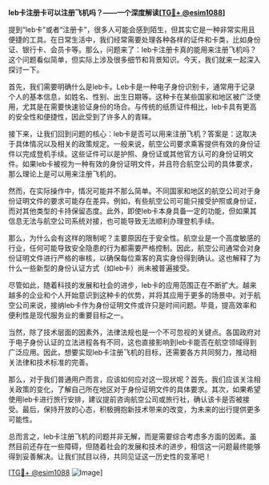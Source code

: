 **leb卡注册卡可以注册飞机吗？——一个深度解读[[TG💪+ @esim1088](https://t.me/s/esim1088)]**

提到“leb卡”或者“注册卡”，很多人可能会感到陌生，但其实它是一种非常实用且便捷的工具。在日常生活中，我们经常需要处理各种各样的证件和卡类，比如身份证、银行卡、会员卡等。那么，问题来了：leb卡注册卡真的能用来注册飞机吗？这个问题看似简单，但实际上涉及很多细节和背景知识。今天，我们就来一起深入探讨一下。

首先，我们需要明确什么是leb卡。Leb卡是一种电子身份识别卡，通常用于记录个人的基本信息，如姓名、性别、出生日期等。这种卡在某些国家和地区被广泛使用，尤其是在需要快速验证身份的场合。与传统的纸质证件相比，leb卡具有更高的安全性和便捷性，因此受到了许多人的青睐。

接下来，让我们回到问题的核心：leb卡是否可以用来注册飞机？答案是：这取决于具体情况以及相关的政策规定。一般来说，航空公司要求乘客提供有效的身份证件以完成登机手续。这些证件可以是护照、身份证或其他官方认可的身份证明文件。如果leb卡被视为一种有效的身份证明文件，并且符合航空公司的具体要求，那么理论上是可以用来注册飞机的。

然而，在实际操作中，情况可能并不那么简单。不同国家和地区的航空公司对于身份证明文件的要求可能存在差异。例如，有些航空公司可能只接受护照或身份证，而对其他类型的卡持保留态度。此外，即使leb卡本身具备一定的功能，但如果其信息无法与航空公司系统对接，也可能导致无法顺利办理登机手续。

那么，为什么会有这样的限制呢？主要原因在于安全性。航空业是一个高度敏感的行业，任何可能导致安全隐患的行为都需要严格控制。因此，航空公司通常会对身份证明文件进行严格的审核，以确保每位乘客的真实身份得到确认。这也解释了为什么一些新型的身份认证方式（如leb卡）尚未被普遍接受。

尽管如此，随着科技的发展和社会的进步，leb卡的应用范围正在不断扩大。越来越多的企业和个人开始意识到这种卡的优势，并将其应用于更多的场景中。对于航空公司来说，接纳leb卡作为身份证明文件或许只是时间问题。毕竟，提高效率和便利性是现代服务业的重要目标之一。

当然，除了技术层面的因素外，法律法规也是一个不可忽视的关键点。各国政府对于电子身份认证的立法进程各有不同，这也直接影响到leb卡能否在航空领域得到广泛应用。因此，想要实现leb卡注册飞机的目标，还需要各方共同努力，推动相关法律和技术标准的完善。

那么，对于我们普通用户而言，应该如何应对这一现状呢？首先，我们应该关注相关政策的变化，了解自己所在地区对于身份证明文件的具体要求。其次，如果希望使用leb卡进行旅行安排，建议提前咨询航空公司或旅行社，确认该卡是否被接受。最后，保持开放的心态，积极拥抱新技术带来的改变，为未来的出行提供更多可能性。

总而言之，leb卡注册飞机的问题并非无解，而是需要综合考虑多方面的因素。虽然目前还存在一些障碍，但随着社会的发展和技术的进步，相信这一问题最终能够得到妥善解决。让我们拭目以待，共同见证这一历史性的变革吧！

[[TG💪+ @esim1088](https://t.me/s/esim1088) ![Image](https://i.postimg.cc/4NQfJmqS/Snipaste-2025-05-13-00-14-12.png)]